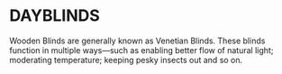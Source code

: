 # DAYBLINDS
Wooden Blinds are generally known as Venetian Blinds. These blinds function in multiple ways―such as enabling better flow of natural light; moderating temperature; keeping pesky insects out and so on.
